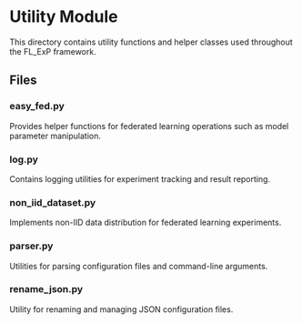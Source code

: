 # Utility Module

This directory contains utility functions and helper classes used throughout the FL_ExP framework.

## Files

### easy_fed.py
Provides helper functions for federated learning operations such as model parameter manipulation.

### log.py
Contains logging utilities for experiment tracking and result reporting.

### non_iid_dataset.py
Implements non-IID data distribution for federated learning experiments.

### parser.py
Utilities for parsing configuration files and command-line arguments.

### rename_json.py
Utility for renaming and managing JSON configuration files.